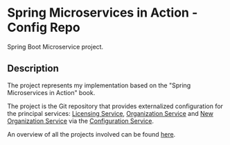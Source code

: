 # Spring Microservices in Action - Config Repo

Spring Boot Microservice project.

## Description

The project represents my implementation based on the "Spring Microservices in Action" book.

The project is the Git repository that provides externalized configuration for the principal services: [Licensing Service](../../../sma-licensing-service), 
[Organization Service](../../../sma-organization-service) and [New Organization Service](../../../sma-organization-new-service) 
via the [Configuration Service](../../../sma-configuration-service).

An overview of all the projects involved can be found [here](../../..).
